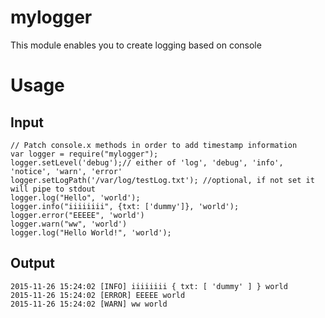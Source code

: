# mylogger

This module enables you to create logging based on console

# Usage

## Input ##
	// Patch console.x methods in order to add timestamp information
	var logger = require("mylogger");
	logger.setLevel('debug');// either of 'log', 'debug', 'info', 'notice', 'warn', 'error'
	logger.setLogPath('/var/log/testLog.txt'); //optional, if not set it will pipe to stdout
	logger.log("Hello", 'world');
	logger.info("iiiiiiii", {txt: ['dummy']}, 'world');
	logger.error("EEEEE", 'world')
	logger.warn("ww", 'world')
	logger.log("Hello World!", 'world');
## Output ##

    2015-11-26 15:24:02 [INFO] iiiiiiii { txt: [ 'dummy' ] } world
    2015-11-26 15:24:02 [ERROR] EEEEE world
    2015-11-26 15:24:02 [WARN] ww world
